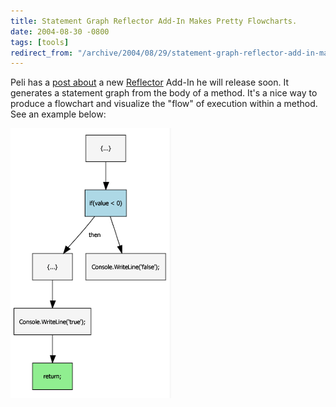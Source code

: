 ```yaml
---
title: Statement Graph Reflector Add-In Makes Pretty Flowcharts.
date: 2004-08-30 -0800
tags: [tools]
redirect_from: "/archive/2004/08/29/statement-graph-reflector-add-in-makes-pretty-flowcharts.aspx/"
---
```


Peli has a [post
about](http://blog.dotnetwiki.org/archive/2004/08/31/869.aspx) a new
[Reflector](http://www.aisto.com/roeder/dotnet/) Add-In he will release
soon. It generates a statement graph from the body of a method. It's a
nice way to produce a flowchart and visualize the "flow" of execution
within a method. See an example below:

![Flowchart](/images/flow.gif)

